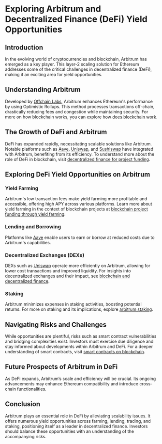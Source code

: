 # Exploring Arbitrum and Decentralized Finance (DeFi) Yield Opportunities

## Introduction

In the evolving world of cryptocurrencies and blockchain, Arbitrum has emerged as a key player. This layer-2 scaling solution for Ethereum addresses some of the critical challenges in decentralized finance (DeFi), making it an exciting area for yield opportunities.

## Understanding Arbitrum

Developed by [Offchain Labs](https://offchainlabs.com/), Arbitrum enhances Ethereum's performance by using Optimistic Rollups. This method processes transactions off-chain, drastically reducing fees and congestion while maintaining security. For more on how blockchain works, you can explore [how does blockchain work](https://www.license-token.com/wiki/how-does-blockchain-work).

## The Growth of DeFi and Arbitrum

DeFi has expanded rapidly, necessitating scalable solutions like Arbitrum. Notable platforms such as [Aave](https://aave.com/), [Uniswap](https://uniswap.org/), and [Sushiswap](https://sushi.com/) have integrated with Arbitrum, benefiting from its efficiency. To understand more about the role of DeFi in blockchain, visit [decentralized finance for project funding](https://www.license-token.com/wiki/decentralized-finance-for-project-funding).

## Exploring DeFi Yield Opportunities on Arbitrum

### Yield Farming

Arbitrum's low transaction fees make yield farming more profitable and accessible, offering high APY across various platforms. Learn more about yield farming in the context of blockchain projects at [blockchain project funding through yield farming](https://www.license-token.com/wiki/blockchain-project-funding-through-yield-farming).

### Lending and Borrowing

Platforms like [Aave](https://aave.com/) enable users to earn or borrow at reduced costs due to Arbitrum's capabilities.

### Decentralized Exchanges (DEXs)

DEXs such as [Uniswap](https://uniswap.org/) operate more efficiently on Arbitrum, allowing for lower cost transactions and improved liquidity. For insights into decentralized exchanges and their impact, see [blockchain and decentralized finance](https://www.license-token.com/wiki/blockchain-and-decentralized-finance).

### Staking

Arbitrum minimizes expenses in staking activities, boosting potential returns. For more on staking and its implications, explore [arbitrum staking](https://www.license-token.com/wiki/arbitrum-staking).

## Navigating Risks and Challenges

While opportunities are plentiful, risks such as smart contract vulnerabilities and bridging complexities exist. Investors must exercise due diligence and stay informed about developments within Arbitrum and DeFi. For a deeper understanding of smart contracts, visit [smart contracts on blockchain](https://www.license-token.com/wiki/smart-contracts-on-blockchain).

## Future Prospects of Arbitrum in DeFi

As DeFi expands, Arbitrum’s scale and efficiency will be crucial. Its ongoing advancements may enhance Ethereum compatibility and introduce cross-chain functionalities.

## Conclusion

Arbitrum plays an essential role in DeFi by alleviating scalability issues. It offers numerous yield opportunities across farming, lending, trading, and staking, positioning itself as a leader in decentralized finance. Investors should balance these opportunities with an understanding of the accompanying risks.